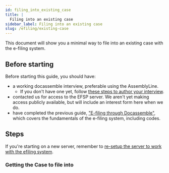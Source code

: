 ```yaml
---
id: filing_into_existing_case 
title: |
  Filing into an existing case 
sidebar_label: Filing into an existing case 
slug: /efiling/existing-case
---
```


This document will show you a minimal way to file into an existing case with the e-filing system.

## Before starting

Before starting this guide, you should have:

* a working docassemble interview, preferable using the AssemblyLine.
  * If you don't have one yet, follow [these steps to author your interview](https://suffolklitlab.org/docassemble-AssemblyLine-documentation/docs/planning).
* contacted us for access to the EFSP server. We aren't yet making access publicly available, but will include an interest form here when we do.
* have completed the previous guide, ["E-filing through Docassemble"](efiling_through_docassemble.md), which covers the fundamentals of the e-filing system, including codes.

## Steps

If you're starting on a new server, remember to [re-setup the server to work with the efiling system](efiling_through_docassemble.md#server-setup).

### Getting the Case to file into

